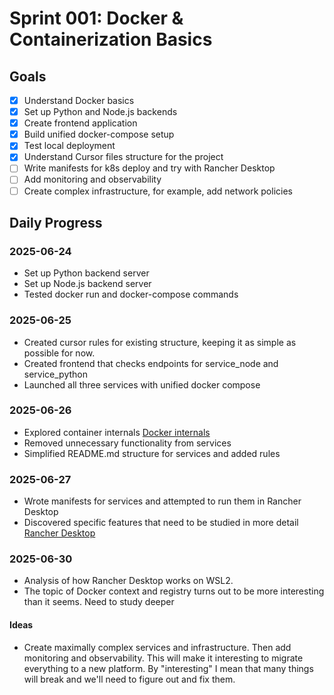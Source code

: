 # Sprint 001: Docker & Containerization Basics

## Goals
  - [x] Understand Docker basics
  - [x] Set up Python and Node.js backends
  - [X] Create frontend application
  - [X] Build unified docker-compose setup
  - [X] Test local deployment
  - [X] Understand Cursor files structure for the project
  - [ ] Write manifests for k8s deploy and try with Rancher Desktop
  - [ ] Add monitoring and observability
  - [ ] Create complex infrastructure, for example, add network policies

## Daily Progress

### 2025-06-24

- Set up Python backend server
- Set up Node.js backend server
- Tested docker run and docker-compose commands

### 2025-06-25

- Created cursor rules for existing structure, keeping it as simple as possible for now.
- Created frontend that checks endpoints for service_node and service_python
- Launched all three services with unified docker compose

### 2025-06-26

- Explored container internals [Docker internals](../guides/docker/2026-06-26%20Docker%20internals.md)
- Removed unnecessary functionality from services
- Simplified README.md structure for services and added rules

### 2025-06-27

- Wrote manifests for services and attempted to run them in Rancher Desktop
- Discovered specific features that need to be studied in more detail [Rancher Desktop](../guides/kubernetes/Rancher%20Desktop.md)

### 2025-06-30

- Analysis of how Rancher Desktop works on WSL2.
- The topic of Docker context and registry turns out to be more interesting than it seems. Need to study deeper

#### Ideas

- Create maximally complex services and infrastructure. Then add monitoring and observability. This will make it interesting to migrate everything to a new platform. By "interesting" I mean that many things will break and we'll need to figure out and fix them.

